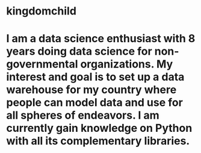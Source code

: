 # kingdomchild
# I am a data science enthusiast with 8 years doing data science for non-governmental organizations. My interest and goal is to set up a data warehouse for my country where people can model data and use for all spheres of endeavors.  I am currently gain knowledge on Python with all its complementary libraries.
